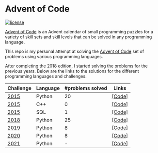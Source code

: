 # Advent of Code

[![license](https://img.shields.io/github/license/mashape/apistatus.svg)]()

[Advent of Code](http://adventofcode.com/about) is an Advent calendar of small programming puzzles for a variety of skill sets and skill levels that can be solved in any programming language. 

This repo is my personal attempt at solving the [Advent of Code](http://adventofcode.com) set of problems using various programming languages.

After completing the 2018 edition, I started solving the problems for the previous years. Below are the links to the solutions for the different programming languages and challenges.

| Challenge |   Language  | #problems solved |  Links                                       
|-----------| ------------|------------------|---------------------------------------------------------------------------------------------------------------------|
| [2015](http://adventofcode.com/2015)      |  Python     |               20 |  [\[Code\]](https://github.com/basoares/advent-of-code/tree/master/challenges/2015/python) |
| [2015](http://adventofcode.com/2015)      |  C++        |                0 |  [\[Code\]](https://github.com/basoares/advent-of-code/tree/master/challenges/2015/cpp) |
| [2015](http://adventofcode.com/2015)      |  SQL        |                1 |  [\[Code\]](https://github.com/basoares/advent-of-code/tree/master/challenges/2015/sql) |
| [2018](http://adventofcode.com/2018)      |  Python     |               25 |  [\[Code\]](https://github.com/basoares/advent-of-code/tree/master/challenges/2018/python) |
| [2019](http://adventofcode.com/2019)      |  Python     |                8 |  [\[Code\]](https://github.com/basoares/advent-of-code/tree/master/challenges/2019/python) |
| [2020](http://adventofcode.com/2020)      |  Python     |                8 |  [\[Code\]](https://github.com/basoares/advent-of-code/tree/master/challenges/2020/python) |
| [2021](http://adventofcode.com/2021)      |  Python     |                - |  [\[Code\]](https://github.com/basoares/advent-of-code/tree/master/challenges/2021/python) |


